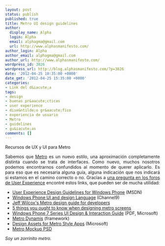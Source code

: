 ```yaml
---
layout: post
status: publish
published: true
title: Metro UI design guidelines
author:
  display_name: Alpha
  login: Alpha
  email: alphagma@gmail.com
  url: http://www.alphasmanifesto.com/
author_login: Alpha
author_email: alphagma@gmail.com
author_url: http://www.alphasmanifesto.com/
wordpress_id: 3826
wordpress_url: http://blog.alphasmanifesto.com/?p=3826
date: '2012-04-25 10:35:00 +0000'
date_gmt: '2012-04-25 15:35:00 +0000'
categories:
- Link del d&iacute;a
tags:
- design
- buenas pr&aacute;cticas
- user experience
- dise&ntilde;o gr&aacute;fico
- experiencia de usuario
- Metro
- guidelines
- gu&iacute;as
comments: []
---
```


Recursos de UX y UI para Metro

<p style="text-align: justify;">Sabemos que <a href="http://en.wikipedia.org/wiki/Metro_(design_language)">Metro</a> es un nuevo estilo, una aproximaci&oacute;n completamente distinta cuando se trata de interfaces. Como nuevo, muchos nosotros podemos encontrarnos confundidos al momento de querer aplicarlo. Es para eso que es necesaria alguna gu&iacute;a, alguna indicaci&oacute;n que nos indicar&aacute; si estamos en el camino correcto o no.&nbsp;Gracias a <a href="http://ux.stackexchange.com/questions/7219/where-can-i-find-style-guide-for-metro-ui-for-web-applications">una pregunta en los foros de User Experience</a> encontr&eacute; estos links, que pueden ser de mucha utilidad:</p>
<ul style="text-align: justify;">
<li><a href="http://msdn.microsoft.com/en-us/library/hh202915%28v=VS.92%29.aspx">User Experience Design Guidelines for Windows Phone</a> (MSDN)</li>
<li><a href="http://channel9.msdn.com/events/MIX/MIX10/CL14">Windows Phone UI and design Language</a> (Channel9)</li>
<li><a href="http://www.jeff.wilcox.name/2011/03/metro-design-guide-v1/">Jeff Wilcox's Metro design guide for developers</a></li>
<li><a href="http://www.riagenic.com/archives/526">5 things you ought to know when designing metro screens</a></li>
<li><a href="http://go.microsoft.com/fwlink/?LinkID=183218">Windows Phone 7 Series UI Design &amp; Interaction Guide</a>&nbsp;(PDF, Microsoft)</li>
<li><a href="https://metrodynamis.com/">Metro Dynamis</a> (framework)</li>
<li><a href="http://msdn.microsoft.com/en-us/library/windows/apps/hh700403">Design Assets for Metro Style Apps</a>&nbsp;(Microsoft)</li>
<li><a href="http://dribbble.com/shots/301642-Windows-8-Metro-UI-Demo-PSD">Metro Mockup PSD</a></li>
</ul>
<p style="text-align: justify;"><em>Soy un zorrinito metro.</em></p>
